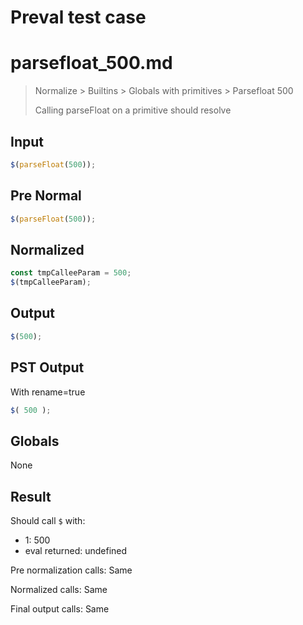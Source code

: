# Preval test case

# parsefloat_500.md

> Normalize > Builtins > Globals with primitives > Parsefloat 500
>
> Calling parseFloat on a primitive should resolve

## Input

`````js filename=intro
$(parseFloat(500));
`````

## Pre Normal


`````js filename=intro
$(parseFloat(500));
`````

## Normalized


`````js filename=intro
const tmpCalleeParam = 500;
$(tmpCalleeParam);
`````

## Output


`````js filename=intro
$(500);
`````

## PST Output

With rename=true

`````js filename=intro
$( 500 );
`````

## Globals

None

## Result

Should call `$` with:
 - 1: 500
 - eval returned: undefined

Pre normalization calls: Same

Normalized calls: Same

Final output calls: Same
